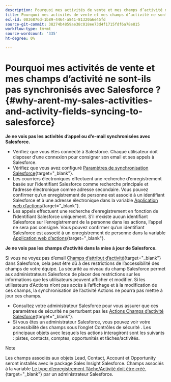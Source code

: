 ```yaml
---
description: Pourquoi mes activités de vente et mes champs d’activité ne sont-ils pas synchronisés avec Salesforce ? - Documents Marketo - Documentation du produit
title: Pourquoi mes activités de vente et mes champs d’activité ne sont-ils pas synchronisés avec Salesforce ?
exl-id: 0836876d-1b89-4464-a841-81320a6e45fd
source-git-commit: 38274b4859ae38c018ee73d4f1715fdf6a78e815
workflow-type: tm+mt
source-wordcount: '335'
ht-degree: 0%

---
```


# Pourquoi mes activités de vente et mes champs d’activité ne sont-ils pas synchronisés avec Salesforce ? {#why-arent-my-sales-activities-and-activity-fields-syncing-to-salesforce}

**Je ne vois pas les activités d’appel ou d’e-mail synchronisées avec Salesforce.**

* Vérifiez que vous êtes connecté à Salesforce. Chaque utilisateur doit disposer d’une connexion pour consigner son email et ses appels à Salesforce.
* Vérifiez que vous avez configuré [Paramètres de synchronisation Salesforce](/help/marketo/product-docs/marketo-sales-insight/actions/crm/salesforce-integration/sync-sales-activities-to-salesforce.md){target="_blank"}.
* Les courriers électroniques effectuent une recherche d’enregistrement basée sur l’identifiant Salesforce comme recherche principale et l’adresse électronique comme adresse secondaire. Vous pouvez confirmer qu’un enregistrement de personne est associé à un identifiant Salesforce et à une adresse électronique dans la variable [Application web d’actions](https://toutapp.com/next#command_center){target="_blank"}.
* Les appels effectuent une recherche d’enregistrement en fonction de l’identifiant Salesforce uniquement. S’il n’existe aucun identifiant Salesforce sur l’enregistrement de la personne dans les actions, l’appel ne sera pas consigné. Vous pouvez confirmer qu’un identifiant Salesforce est associé à un enregistrement de personne dans la variable [Application web d’actions](https://toutapp.com/next#command_center){target="_blank"}.

**Je ne vois pas les champs d’activité dans la mise à jour de Salesforce.**

Si vous ne voyez pas d’email [Champs d’attribut d’activité](/help/marketo/product-docs/marketo-sales-insight/actions/crm/salesforce-package-configuration/logging-sales-activity-attributes-to-salesforce.md){target="_blank"} dans Salesforce, cela peut être dû à des restrictions de l’accessibilité des champs de votre équipe. La sécurité au niveau du champ Salesforce permet aux administrateurs Salesforce de placer des restrictions sur les informations que les utilisateurs peuvent afficher et modifier. Si les utilisateurs d’Actions n’ont pas accès à l’affichage et à la modification de ces champs, la synchronisation de l’activité Actions ne pourra pas mettre à jour ces champs.

* Consultez votre administrateur Salesforce pour vous assurer que ces paramètres de sécurité ne perturbent pas les [Actions Champs d’activité Salesforce](/help/marketo/product-docs/marketo-sales-insight/actions/crm/salesforce-package-configuration/logging-sales-activity-attributes-to-salesforce.md){target="_blank"}.
* Si vous êtes un administrateur Salesforce, vous pouvez voir votre accessibilité des champs sous l’onglet Contrôles de sécurité . Les principaux objets avec lesquels les actions interagiront sont les suivants : pistes, contacts, comptes, opportunités et tâches/activités.

>[!NOTE]
>
>Les champs associés aux objets Lead, Contact, Account et Opportunity seront installés avec le package Sales Insight Salesforce. Champs associés à la variable [Le type d’enregistrement Tâche/Activité doit être créé.](/help/marketo/product-docs/marketo-sales-insight/actions/crm/salesforce-package-configuration/logging-sales-activity-attributes-to-salesforce.md){target="_blank"} par un administrateur Salesforce.
